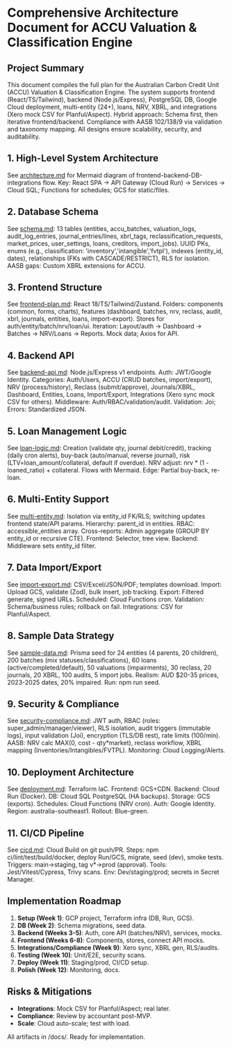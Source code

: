 # Comprehensive Architecture Document for ACCU Valuation & Classification Engine

## Project Summary
This document compiles the full plan for the Australian Carbon Credit Unit (ACCU) Valuation & Classification Engine. The system supports frontend (React/TS/Tailwind), backend (Node.js/Express), PostgreSQL DB, Google Cloud deployment, multi-entity (24+), loans, NRV, XBRL, and integrations (Xero mock CSV for Planful/Aspect). Hybrid approach: Schema first, then iterative frontend/backend. Compliance with AASB 102/138/9 via validation and taxonomy mapping. All designs ensure scalability, security, and auditability.

## 1. High-Level System Architecture
See [architecture.md](architecture.md) for Mermaid diagram of frontend-backend-DB-integrations flow. Key: React SPA → API Gateway (Cloud Run) → Services → Cloud SQL; Functions for schedules; GCS for static/files.

## 2. Database Schema
See [schema.md](schema.md): 13 tables (entities, accu_batches, valuation_logs, audit_log_entries, journal_entries/lines, xbrl_tags, reclassification_requests, market_prices, user_settings, loans, creditors, import_jobs). UUID PKs, enums (e.g., classification: 'inventory','intangible','fvtpl'), indexes (entity_id, dates), relationships (FKs with CASCADE/RESTRICT), RLS for isolation. AASB gaps: Custom XBRL extensions for ACCU.

## 3. Frontend Structure
See [frontend-plan.md](frontend-plan.md): React 18/TS/Tailwind/Zustand. Folders: components (common, forms, charts), features (dashboard, batches, nrv, reclass, audit, xbrl, journals, entities, loans, import-export). Stores for auth/entity/batch/nrv/loan/ui. Iteration: Layout/auth → Dashboard → Batches → NRV/Loans → Reports. Mock data; Axios for API.

## 4. Backend API
See [backend-api.md](backend-api.md): Node.js/Express v1 endpoints. Auth: JWT/Google Identity. Categories: Auth/Users, ACCU (CRUD batches, import/export), NRV (process/history), Reclass (submit/approve), Journals/XBRL, Dashboard, Entities, Loans, Import/Export, Integrations (Xero sync mock CSV for others). Middleware: Auth/RBAC/validation/audit. Validation: Joi; Errors: Standardized JSON.

## 5. Loan Management Logic
See [loan-logic.md](loan-logic.md): Creation (validate qty, journal debit/credit), tracking (daily cron alerts), buy-back (auto/manual, reverse journal), risk (LTV=loan_amount/collateral, default if overdue). NRV adjust: nrv * (1 - loaned_ratio) + collateral. Flows with Mermaid. Edge: Partial buy-back, re-loan.

## 6. Multi-Entity Support
See [multi-entity.md](multi-entity.md): Isolation via entity_id FK/RLS; switching updates frontend state/API params. Hierarchy: parent_id in entities. RBAC: accessible_entities array. Cross-reports: Admin aggregate (GROUP BY entity_id or recursive CTE). Frontend: Selector, tree view. Backend: Middleware sets entity_id filter.

## 7. Data Import/Export
See [import-export.md](import-export.md): CSV/Excel/JSON/PDF; templates download. Import: Upload GCS, validate (Zod), bulk insert, job tracking. Export: Filtered generate, signed URLs. Scheduled: Cloud Functions cron. Validation: Schema/business rules; rollback on fail. Integrations: CSV for Planful/Aspect.

## 8. Sample Data Strategy
See [sample-data.md](sample-data.md): Prisma seed for 24 entities (4 parents, 20 children), 200 batches (mix statuses/classifications), 60 loans (active/completed/default), 50 valuations (impairments), 30 reclass, 20 journals, 20 XBRL, 100 audits, 5 import jobs. Realism: AUD $20-35 prices, 2023-2025 dates, 20% impaired. Run: npm run seed.

## 9. Security & Compliance
See [security-compliance.md](security-compliance.md): JWT auth, RBAC (roles: super_admin/manager/viewer), RLS isolation, audit triggers (immutable logs), input validation (Joi), encryption (TLS/DB rest), rate limits (100/min). AASB: NRV calc MAX(0, cost - qty*market), reclass workflow, XBRL mapping (Inventories/Intangibles/FVTPL). Monitoring: Cloud Logging/Alerts.

## 10. Deployment Architecture
See [deployment.md](deployment.md): Terraform IaC. Frontend: GCS+CDN. Backend: Cloud Run (Docker). DB: Cloud SQL PostgreSQL (HA backups). Storage: GCS (exports). Schedules: Cloud Functions (NRV cron). Auth: Google Identity. Region: australia-southeast1. Rollout: Blue-green.

## 11. CI/CD Pipeline
See [cicd.md](cicd.md): Cloud Build on git push/PR. Steps: npm ci/lint/test/build/docker, deploy Run/GCS, migrate, seed (dev), smoke tests. Triggers: main→staging, tag v*→prod (approval). Tools: Jest/Vitest/Cypress, Trivy scans. Env: Dev/staging/prod; secrets in Secret Manager.

## Implementation Roadmap
1. **Setup (Week 1)**: GCP project, Terraform infra (DB, Run, GCS).
2. **DB (Week 2)**: Schema migrations, seed data.
3. **Backend (Weeks 3-5)**: Auth, core API (batches/NRV), services, mocks.
4. **Frontend (Weeks 6-8)**: Components, stores, connect API mocks.
5. **Integrations/Compliance (Week 9)**: Xero sync, XBRL gen, RLS/audits.
6. **Testing (Week 10)**: Unit/E2E, security scans.
7. **Deploy (Week 11)**: Staging/prod, CI/CD setup.
8. **Polish (Week 12)**: Monitoring, docs.

## Risks & Mitigations
- **Integrations**: Mock CSV for Planful/Aspect; real later.
- **Compliance**: Review by accountant post-MVP.
- **Scale**: Cloud auto-scale; test with load.

All artifacts in /docs/. Ready for implementation.